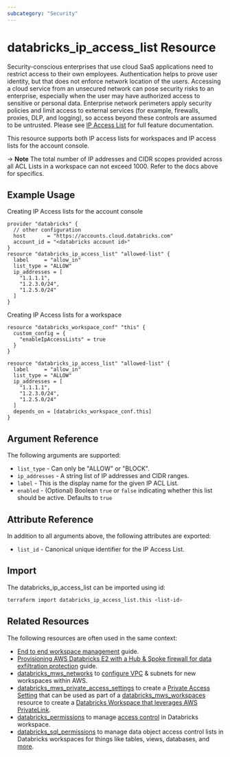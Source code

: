 ```yaml
---
subcategory: "Security"
---
```

# databricks_ip_access_list Resource

Security-conscious enterprises that use cloud SaaS applications need to restrict access to their own employees. Authentication helps to prove user identity, but that does not enforce network location of the users. Accessing a cloud service from an unsecured network can pose security risks to an enterprise, especially when the user may have authorized access to sensitive or personal data. Enterprise network perimeters apply security policies and limit access to external services (for example, firewalls, proxies, DLP, and logging), so access beyond these controls are assumed to be untrusted. Please see [IP Access List](https://docs.databricks.com/security/network/ip-access-list.html) for full feature documentation.

This resource supports both IP access lists for workspaces and IP access lists for the account console.

-> **Note** The total number of IP addresses and CIDR scopes provided across all ACL Lists in a workspace can not exceed 1000.  Refer to the docs above for specifics.

## Example Usage

Creating IP Access lists for the account console

```hcl
provider "databricks" {
  // other configuration
  host       = "https://accounts.cloud.databricks.com"
  account_id = "<databricks account id>"
}
resource "databricks_ip_access_list" "allowed-list" {
  label     = "allow_in"
  list_type = "ALLOW"
  ip_addresses = [
    "1.1.1.1",
    "1.2.3.0/24",
    "1.2.5.0/24"
  ]
}
```

Creating IP Access lists for a workspace

```hcl
resource "databricks_workspace_conf" "this" {
  custom_config = {
    "enableIpAccessLists" = true
  }
}

resource "databricks_ip_access_list" "allowed-list" {
  label     = "allow_in"
  list_type = "ALLOW"
  ip_addresses = [
    "1.1.1.1",
    "1.2.3.0/24",
    "1.2.5.0/24"
  ]
  depends_on = [databricks_workspace_conf.this]
}
```

## Argument Reference

The following arguments are supported:

* `list_type` -  Can only be "ALLOW" or "BLOCK".
* `ip_addresses` - A string list of IP addresses and CIDR ranges.
* `label` -  This is the display name for the given IP ACL List.
* `enabled` - (Optional) Boolean `true` or `false` indicating whether this list should be active.  Defaults to `true`

## Attribute Reference

In addition to all arguments above, the following attributes are exported:

* `list_id` - Canonical unique identifier for the IP Access List.

## Import

The databricks_ip_access_list can be imported using id:

```bash
terraform import databricks_ip_access_list.this <list-id>
```

## Related Resources

The following resources are often used in the same context:

* [End to end workspace management](../guides/workspace-management.md) guide.
* [Provisioning AWS Databricks E2 with a Hub & Spoke firewall for data exfiltration protection](../guides/aws-e2-firewall-hub-and-spoke.md) guide.
* [databricks_mws_networks](mws_networks.md) to [configure VPC](https://docs.databricks.com/administration-guide/cloud-configurations/aws/customer-managed-vpc.html) & subnets for new workspaces within AWS.
* [databricks_mws_private_access_settings](mws_private_access_settings.md) to create a [Private Access Setting](https://docs.databricks.com/administration-guide/cloud-configurations/aws/privatelink.html#step-5-create-a-private-access-settings-configuration-using-the-databricks-account-api) that can be used as part of a [databricks_mws_workspaces](mws_workspaces.md) resource to create a [Databricks Workspace that leverages AWS PrivateLink](https://docs.databricks.com/administration-guide/cloud-configurations/aws/privatelink.html).
* [databricks_permissions](permissions.md) to manage [access control](https://docs.databricks.com/security/access-control/index.html) in Databricks workspace.
* [databricks_sql_permissions](sql_permissions.md) to manage data object access control lists in Databricks workspaces for things like tables, views, databases, and [more](https://docs.databricks.com/security/access-control/table-acls/object-privileges.html).
